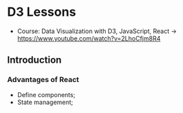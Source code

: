 # D3 Lessons
- Course: Data Visualization with D3, JavaScript, React -> https://www.youtube.com/watch?v=2LhoCfjm8R4
## Introduction
### Advantages of React
- Define components;
- State management; 
